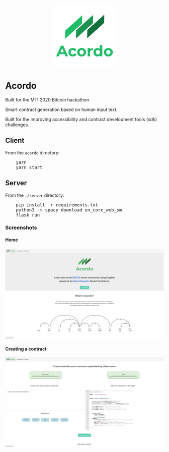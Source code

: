 <p align='center'>
    <img src='./img/acordo.png'>
</p>


# Acordo

Built for the MIT 2020 Bitcoin hackathon

Smart contract generation based on human input text.

Built for the improving accessibility and contract development tools (sdk) challenges.

## Client
From the `acordo` directory:

<pre>
    yarn
    yarn start
</pre>

## Server
From the `./server` directory:

<pre>
    pip install -r requirements.txt
    python3 -m spacy download en_core_web_sm
    flask run
</pre>

### Screenshots

#### Home
<img src="./img//home.png" width='600'/>

#### Creating a contract
<img src="./img/main2.png" width='600'/>
